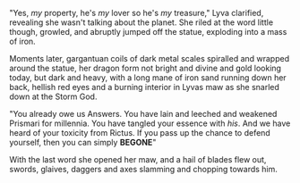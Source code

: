 "Yes, *my* property, he's *my* lover so he's *my* treasure," Lyva clarified, revealing she wasn't talking about the planet. She riled at the word little though, growled, and abruptly jumped off the statue, exploding into a mass of iron.    

Moments later, gargantuan coils of dark metal scales spiralled and wrapped around the statue, her dragon form not bright and divine and gold looking today, but dark and heavy, with a long mane of iron sand running down her back, hellish red eyes and a burning interior in Lyvas maw as she snarled down at the Storm God.     

"You already owe us Answers. You have lain and leeched and weakened Prismari for millennia. You have tangled your essence with *his*. And we have heard of your toxicity from Rictus. If you pass up the chance to defend yourself, then you can simply **BEGONE**"    

With the last word she opened her maw, and a hail of blades flew out, swords, glaives, daggers and axes slamming and chopping towards him.